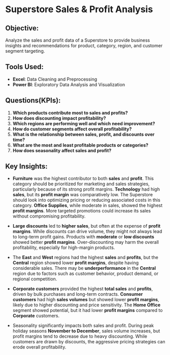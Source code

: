 # Superstore Sales & Profit Analysis
## Objective:
Analyze the sales and profit data of a Superstore to provide business insights and recommendations for product, category, region, and customer segment targeting.

## Tools Used:
- **Excel**: Data Cleaning and Preprocessing
- **Power BI**: Exploratory Data Analysis and Visualization
  
## Questions(KPIs):

1. **Which products contribute most to sales and profits?**
2. **How does discounting impact profitability?**
3. **Which regions are performing well and which need improvement?**
4. **How do customer segments affect overall profitability?**
5. **What is the relationship between sales, profit, and discounts over time?**
6. **What are the most and least profitable products or categories?**
7. **How does seasonality affect sales and profit?**

## Key Insights:
- **Furniture** was the highest contributor to both **sales** and **profit**. This category should be prioritized for marketing and sales strategies, particularly because of its strong profit margins.
**Technology** had high **sales**, but its **profit margin** was comparatively low. The Superstore should look into optimizing pricing or reducing associated costs in this category.
**Office Supplies**, while moderate in sales, showed the highest **profit margins**. More targeted promotions could increase its sales without compromising profitability.

- **Large discounts** led to **higher sales**, but often at the expense of **profit margins**. While discounts can drive volume, they might not always lead to long-term profit gains.
  Products with **moderate** or **low discounts** showed better **profit margins**. Over-discounting may harm the overall profitability, especially for high-margin products.

- The **East** and **West** regions had the highest **sales** and **profits**, but the **Central** region showed lower **profit margins**, despite having considerable sales.
    There may be **underperformance** in the **Central** region due to factors such as customer behavior, product demand, or regional competition.

- **Corporate customers** provided the highest **total sales** and **profits**, driven by bulk purchases and long-term contracts.
  **Consumer customers** had high **sales volumes** but showed lower **profit margins**, likely due to higher discounting and price sensitivity.
   The **Home Office** segment showed potential, but it had lower **profit margins** compared to **Corporate** customers.

- Seasonality significantly impacts both sales and profit. During peak holiday seasons **November to December**, sales volume increases, but profit margins tend to decrease due to       heavy discounting. While customers are drawn by discounts, the aggressive pricing strategies can erode overall profitability.








  



    

